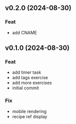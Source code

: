 ## v0.2.0 (2024-08-30)

### Feat

- add CNAME

## v0.1.0 (2024-08-30)

### Feat

- add timer task
- add tags exercise
- add more exercises
- initial commit

### Fix

- mobile rendering
- recipe ref display
